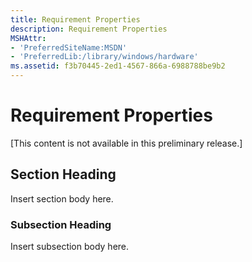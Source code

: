 ```yaml
---
title: Requirement Properties
description: Requirement Properties
MSHAttr:
- 'PreferredSiteName:MSDN'
- 'PreferredLib:/library/windows/hardware'
ms.assetid: f3b70445-2ed1-4567-866a-6988788be9b2
---
```


# Requirement Properties


\[This content is not available in this preliminary release.\]

## <span id="Section_Heading"></span><span id="section_heading"></span><span id="SECTION_HEADING"></span>Section Heading


Insert section body here.

### <span id="Subsection_Heading"></span><span id="subsection_heading"></span><span id="SUBSECTION_HEADING"></span>Subsection Heading

Insert subsection body here.

 

 






